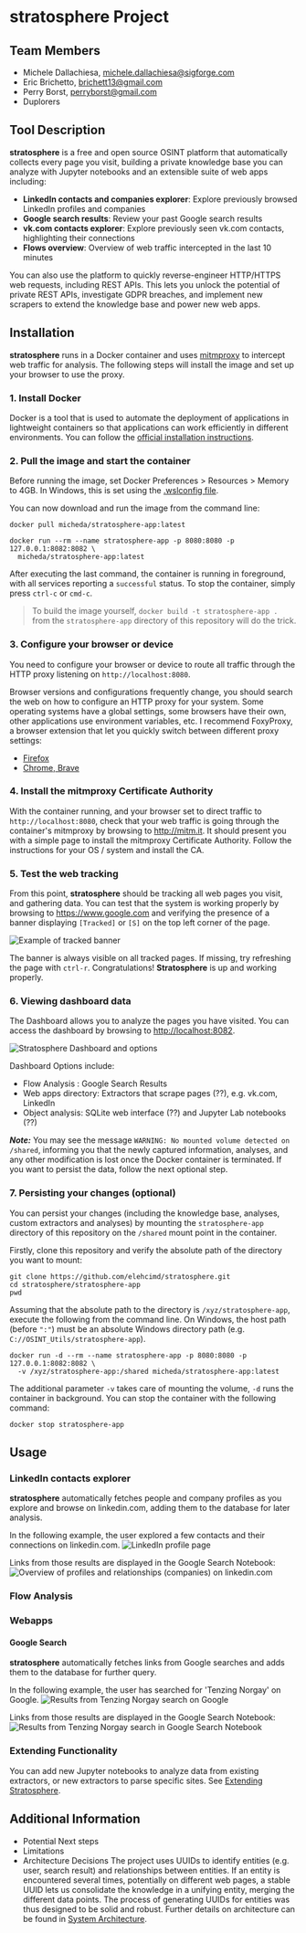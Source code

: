 # **stratosphere** Project

## Team Members

* Michele Dallachiesa, michele.dallachiesa@sigforge.com
* Eric Brichetto, brichett13@gmail.com
* Perry Borst, perryborst@gmail.com
* Duplorers

## Tool Description
**stratosphere** is a free and open source OSINT platform that automatically collects every page you visit, building a private knowledge base you can analyze with Jupyter notebooks and an extensible suite of web apps including:

* **LinkedIn contacts and companies explorer**: Explore previously browsed LinkedIn profiles and companies
* **Google search results**: Review your past Google search results
* **vk.com contacts explorer**: Explore previously seen vk.com contacts, highlighting their connections
* **Flows overview**: Overview of web traffic intercepted in the last 10 minutes

You can also use the platform to quickly reverse-engineer HTTP/HTTPS web requests, including REST APIs. This lets you unlock the potential of private REST APIs, investigate GDPR breaches, and implement new scrapers to extend the knowledge base and power new web apps.

## Installation

**stratosphere** runs in a Docker container and uses [mitmproxy](https://mitmproxy.org/) to intercept web traffic for analysis.
The following steps will install the image and set up your browser to use the proxy. 

### 1. Install Docker

Docker is a tool that is used to automate the deployment of applications in lightweight containers so that
applications can work efficiently in different environments.
You can follow the [official installation instructions](https://docs.docker.com/get-docker/).

### 2. Pull the image and start the container

Before running the image, set Docker Preferences > Resources > Memory to 4GB. In Windows, this is set using the [.wslconfig file](https://learn.microsoft.com/en-us/windows/wsl/wsl-config#configure-global-options-with-wslconfig).

You can now download and run the image from the command line:

```
docker pull micheda/stratosphere-app:latest

docker run --rm --name stratosphere-app -p 8080:8080 -p 127.0.0.1:8082:8082 \
  micheda/stratosphere-app:latest
```

After executing the last command, the container is running in foreground, 
with all services reporting a `successful` status.
To stop the container, simply press `ctrl-c` or `cmd-c`.

> To build the image yourself, `docker build -t stratosphere-app .` from the `stratosphere-app` directory of this repository will do the trick.

### 3. Configure your browser or device

You need to configure your browser or device to route all traffic through the HTTP proxy listening on `http://localhost:8080`.

Browser versions and configurations frequently change, you should search the web on how to configure an HTTP proxy for your system.
Some operating systems have a global settings, some browsers have their own, other applications use environment variables, etc. I recommend FoxyProxy, a browser extension that let you quickly switch between different proxy settings:

* [Firefox](https://addons.mozilla.org/it/firefox/addon/foxyproxy-standard/)
* [Chrome, Brave](https://chrome.google.com/webstore/detail/foxyproxy-standard/gcknhkkoolaabfmlnjonogaaifnjlfnp?hl=it)

### 4. Install the mitmproxy Certificate Authority

With the container running, and your browser set to direct traffic to `http://localhost:8080`, check that your web traffic is going through the container's mitmproxy by browsing to http://mitm.it.
It should present you with a simple page to install the mitmproxy Certificate Authority. 
Follow the instructions for your OS / system and install the CA.

### 5. Test the web tracking

From this point, **stratosphere** should be tracking all web pages you visit, and gathering data.
You can test that the system is working properly by browsing to https://www.google.com and verifying the presence of
a banner displaying `[Tracked]` or `[S]` on the top left corner of the page. 

![Example of tracked banner](/docs/images/tracked-banner-example.jpg)

The banner is always visible on all tracked pages. If missing, try refreshing the page with `ctrl-r`. Congratulations! **Stratosphere** is up and working properly.

### 6. Viewing dashboard data

The Dashboard allows you to analyze the pages you have visited. 
You can access the dashboard by browsing to [http://localhost:8082](http://localhost:8082). 

![Stratosphere Dashboard and options](/docs/images/dashboard.jpg)

Dashboard Options include:
* Flow Analysis : Google Search Results
* Web apps directory: Extractors that scrape pages (??), e.g. vk.com, LinkedIn
* Object analysis: SQLite web interface (??) and Jupyter Lab notebooks (??)


***Note:*** You may see the message `WARNING: No mounted volume detected on /shared`, informing you
that the newly captured information, analyses, and any other modification is lost once the Docker container is terminated.
If you want to persist the data, follow the next optional step.

### 7. Persisting your changes (optional)

You can persist your changes (including the knowledge base, analyses, custom extractors and analyses) by 
mounting the `stratosphere-app` directory of this repository on the `/shared` mount point in the container.

Firstly, clone this repository and verify the absolute path of the directory you want to mount:

```
git clone https://github.com/elehcimd/stratosphere.git
cd stratosphere/stratosphere-app
pwd
```

Assuming that the absolute path to the directory is `/xyz/stratosphere-app`, 
execute the following from the command line. On Windows, the host path (before `":"`) must be an absolute Windows directory path (e.g. `C://OSINT_Utils/stratosphere-app`).

```
docker run -d --rm --name stratosphere-app -p 8080:8080 -p 127.0.0.1:8082:8082 \
  -v /xyz/stratosphere-app:/shared micheda/stratosphere-app:latest
```

The additional parameter `-v` takes care of mounting the volume, `-d` runs the container in background.
You can stop the container with the following command:

```
docker stop stratosphere-app
```

## Usage 

### LinkedIn contacts explorer

**stratosphere**  automatically fetches people and company profiles as you explore and browse on linkedin.com, adding them to the database for later analysis.

In the following example, the user explored a few contacts and their connections on linkedin.com.
![LinkedIn profile page](/docs/images/linkedin-explorer-01.png)

Links from those results are displayed in the Google Search Notebook:
![Overview of profiles and relationships (companies) on linkedin.com](/docs/images/linkedin-explorer-03.png)


### Flow Analysis
### Webapps
#### Google Search

**stratosphere**  automatically fetches links from Google searches and adds them to the database for further query. 

In the following example, the user has searched for 'Tenzing Norgay' on Google.
![Results from Tenzing Norgay search on Google](/docs/images/tenzing-googlesearch.jpg)

Links from those results are displayed in the Google Search Notebook:
![Results from Tenzing Norgay search in Google Search Notebook](/docs/images/tenzing-googlesearch-notebook.jpg)

### Extending Functionality
You can add new Jupyter notebooks to analyze data from existing extractors, or new extractors to parse specific sites. 
See [Extending Stratosphere](/docs/extend.md).

## Additional Information
* Potential Next steps
* Limitations
* Architecture Decisions
The project uses UUIDs to identify entities (e.g. user, search result) and relationships between entities. 
If an entity is encountered several times, potentially on different web pages, a stable UUID lets us 
consolidate the knowledge in a unifying entity, merging the different data points.
The process of generating UUIDs for entities was thus designed to be solid and robust.
Further details on architecture can be found in [System Architecture](/docs/architecture.md). 